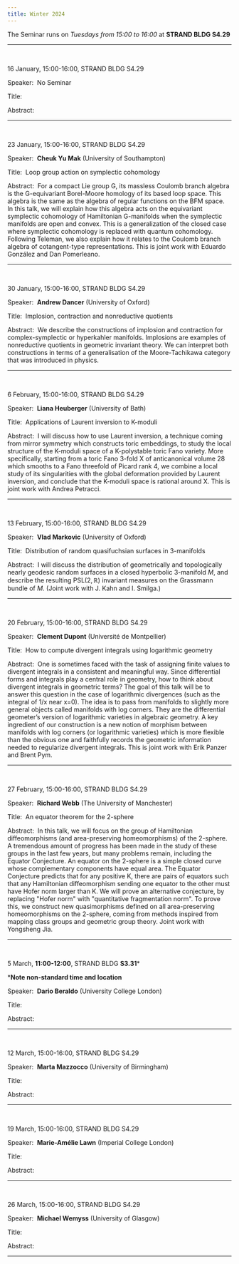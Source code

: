 ```yaml
---
title: Winter 2024
---
```



The Seminar runs on *Tuesdays from 15:00 to 16:00* at **STRAND BLDG S4.29**



----------------------------------------------------------------
<br />

16 January, 15:00-16:00, STRAND BLDG S4.29

Speaker:&nbsp; No Seminar

Title:&nbsp;

Abstract:&nbsp;

---------------------------------------------------------
<br />

23 January, 15:00-16:00, STRAND BLDG S4.29

Speaker:&nbsp; **Cheuk Yu Mak** (University of Southampton)

Title:&nbsp; Loop group action on symplectic cohomology

Abstract:&nbsp; For a compact Lie group G, its massless Coulomb branch algebra is the G-equivariant Borel-Moore homology of its based loop space. This algebra is the same as the algebra of regular functions on the BFM space. In this talk, we will explain how this algebra acts on the equivariant symplectic cohomology of Hamiltonian G-manifolds when the symplectic manifolds are open and convex. This is a generalization of the closed case where symplectic cohomology is replaced with quantum cohomology. Following Teleman, we also explain how it relates to the Coulomb branch algebra of cotangent-type representations. This is joint work with Eduardo González and Dan Pomerleano.

---------------------------------------------------------
<br />

30 January, 15:00-16:00, STRAND BLDG S4.29

Speaker:&nbsp; **Andrew Dancer** (University of Oxford)

Title:&nbsp; Implosion, contraction and nonreductive quotients

Abstract:&nbsp; We describe the constructions of implosion and contraction for
complex-symplectic or hyperkahler manifolds. Implosions are examples
of nonreductive quotients in geometric invariant theory. We can
interpret both constructions in terms of a generalisation of the
Moore-Tachikawa category that was introduced in physics.

---------------------------------------------------------
<br />

6 February, 15:00-16:00, STRAND BLDG S4.29

Speaker:&nbsp; **Liana Heuberger** (University of Bath)

Title:&nbsp; Applications of Laurent inversion to K-moduli

Abstract:&nbsp; I will discuss how to use Laurent inversion, a technique coming from mirror symmetry which constructs toric embeddings, to study the local structure of the K-moduli space of a K-polystable toric Fano variety. More specifically, starting from a toric Fano 3-fold X of anticanonical volume 28 which smooths to a Fano threefold of Picard rank 4, we combine a local study of its singularities with the global deformation provided by Laurent inversion, and conclude that the K-moduli space is rational around X. This is joint work with Andrea Petracci.

---------------------------------------------------------
<br />

13 February, 15:00-16:00, STRAND BLDG S4.29

Speaker:&nbsp; **Vlad Markovic** (University of Oxford)

Title:&nbsp; Distribution of random quasifuchsian surfaces in 3-manifolds

Abstract:&nbsp; I will discuss the distribution of geometrically and topologically nearly geodesic random surfaces in a closed hyperbolic 3-manifold $M$, and describe  the resulting $\mathrm{PSL}(2,\mathbb{R})$ invariant measures on the Grassmann bundle of $M$. (Joint work with J. Kahn and I. Smilga.)

---------------------------------------------------------
<br />

20 February, 15:00-16:00, STRAND BLDG S4.29

Speaker:&nbsp; **Clement Dupont** (Université de Montpellier)

Title:&nbsp; How to compute divergent integrals using logarithmic geometry

Abstract:&nbsp; One is sometimes faced with the task of assigning finite values to divergent integrals in a consistent and meaningful way. Since differential forms and integrals play a central role in geometry, how to think about divergent integrals in geometric terms? The goal of this talk will be to answer this question in the case of logarithmic divergences (such as the integral of 1/x near x=0).
The idea is to pass from manifolds to slightly more general objects called manifolds with log corners. They are the differential geometer’s version of logarithmic varieties in algebraic geometry. A key ingredient of our construction is a new notion of morphism between manifolds with log corners (or logarithmic varieties) which is more flexible than the obvious one and faithfully records the geometric information needed to regularize divergent integrals.
This is joint work with Erik Panzer and Brent Pym.

---------------------------------------------------------

<br />

27 February, 15:00-16:00, STRAND BLDG S4.29

Speaker:&nbsp; **Richard Webb** (The University of Manchester)

Title:&nbsp; An equator theorem for the 2-sphere

Abstract:&nbsp; In this talk, we will focus on the group of Hamiltonian diffeomorphisms (and area-preserving homeomorphisms) of the 2-sphere. A tremendous amount of progress has been made in the study of these groups in the last few years, but many problems remain, including the Equator Conjecture. An equator on the 2-sphere is a simple closed curve whose complementary components have equal area. The Equator Conjecture predicts that for any positive K, there are pairs of equators such that any Hamiltonian diffeomorphism sending one equator to the other must have Hofer norm larger than K. We will prove an alternative conjecture, by replacing "Hofer norm" with "quantitative fragmentation norm". To prove this, we construct new quasimorphisms defined on all area-preserving homeomorphisms on the 2-sphere, coming from methods inspired from mapping class groups and geometric group theory. Joint work with Yongsheng Jia.

---------------------------------------------------------

<br />

5 March, **11:00-12:00**, STRAND BLDG **S3.31***  

***Note non-standard time and location**

Speaker:&nbsp; **Dario Beraldo** (University College London)

Title:&nbsp;

Abstract:&nbsp;

---------------------------------------------------------

<br />

12 March, 15:00-16:00, STRAND BLDG S4.29

Speaker:&nbsp; **Marta Mazzocco** (University of Birmingham)

Title:&nbsp;

Abstract:&nbsp;

---------------------------------------------------------

<br />

19 March, 15:00-16:00, STRAND BLDG S4.29

Speaker:&nbsp; **Marie-Amélie Lawn** (Imperial College London)

Title:&nbsp;

Abstract:&nbsp;

---------------------------------------------------------

<br />

26 March, 15:00-16:00, STRAND BLDG S4.29

Speaker:&nbsp; **Michael Wemyss** (University of Glasgow)

Title:&nbsp;

Abstract:&nbsp;

---------------------------------------------------------

